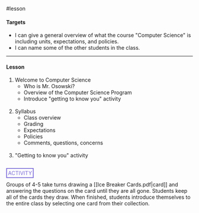 #lesson

#### Targets

* I can give a general overview of what the course "Computer Science" is including units, expectations, and policies.
* I can name some of the other students in the class.

---
#### Lesson

1. Welcome to Computer Science
	* Who is Mr. Osowski?
	* Overview of the Computer Science Program
	* Introduce "getting to know you" activity<br><br>
2. Syllabus
	* Class overview
	* Grading
	* Expectations
	* Policies
	* Comments, questions, concerns<br><br>
3. "Getting to know you" activity<br><br>


<span style="color: #7b6cd9; border: 2px solid #7b6cd9; padding: 3px">ACTIVITY</span>

Groups of 4-5 take turns drawing a [[Ice Breaker Cards.pdf|card]] and answering the questions on the card until they are all gone. Students keep all of the cards they draw. When finished, students introduce themselves to the entire class by selecting one card from their collection.

